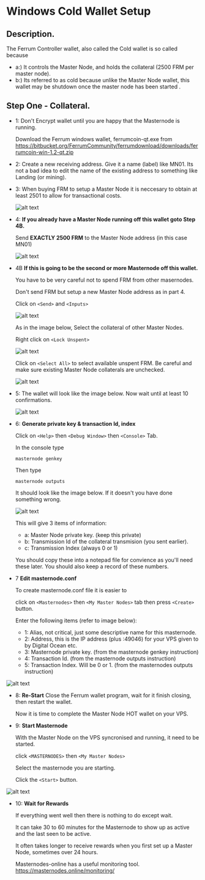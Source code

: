 # Windows Cold Wallet Setup

## Description.

The Ferrum Controller wallet, also called the Cold wallet is so called because

* a:) It controls the Master Node, and holds the collateral (2500 FRM per master node).
* b:) Its referred to as cold because unlike the Master Node wallet, this wallet may be shutdown once the master node has been started .

## Step One - Collateral.

* 1: Don't Encrypt wallet until you are happy that the Masternode is running.

     Download the Ferrum windows wallet, ferrumcoin-qt.exe from 
     https://bitbucket.org/FerrumCommunity/ferrumdownload/downloads/ferrumcoin-win-1.2-qt.zip
     
* 2: Create a new receiving address. Give it a name (label) like MN01.  Its not a bad idea to edit the name of the existing address  to something like Landing (or mining).

* 3: When buying FRM to setup a Master Node it is neccesary to obtain at least 2501 to allow for transactional costs.

  ![alt text](https://github.com/FerrumCommunity/Ferrum-Guides/blob/master/Windows%20Cold%20Wallet/ColdWallet_newAddress.PNG)

* 4: **If you already have a Master Node running off this wallet goto Step 4B.**
     
     Send **EXACTLY 2500 FRM** to the Master Node address (in this case MN01)
     
     ![alt text](https://github.com/FerrumCommunity/Ferrum-Guides/blob/master/Windows%20Cold%20Wallet/ColdWallet_sendCollateral.PNG)

* 4B **If this is going to be the second or more Masternode off this wallet.**

    You have to be very careful not to spend FRM from other masernodes.
    
    Don't send FRM but setup a new Master Node address as in part 4.
    
    Click on `<Send>`  and  `<Inputs>`
    
    ![alt text](https://github.com/FerrumCommunity/Ferrum-Guides/blob/master/Windows%20Cold%20Wallet/ColdWallet_sending2ndMN.PNG)
    
    As in the image below, Select the collateral of other Master Nodes.
    
    Right click on `<Lock Unspent>`
    
    ![alt text](https://github.com/FerrumCommunity/Ferrum-Guides/blob/master/Windows%20Cold%20Wallet/ColdWallet_LockInput.PNG)
    
    Click on `<Select All>` to select available unspent FRM.  Be careful and make sure existing Master Node collaterals are unchecked.
    
    ![alt text](https://github.com/FerrumCommunity/Ferrum-Guides/blob/master/Windows%20Cold%20Wallet/ColdWallet_selectUnlocked.PNG)

* 5:  The wallet will look like the image below.  Now wait until at least 10 confirmations. 

   ![alt text](https://github.com/FerrumCommunity/Ferrum-Guides/blob/master/Windows%20Cold%20Wallet/ColdWallet_CollateralReceived.PNG)

* 6: **Generate private key & transaction Id, index**
     
     Click on `<Help>` then `<Debug Window>` then `<Console>` Tab.
     
     In the console type
     
     ```masternode genkey```
     
     Then type
     
     ```masternode outputs```
     
    It should look like the image below.  If it doesn't you have done something wrong.
    
    ![alt text](https://github.com/FerrumCommunity/Ferrum-Guides/blob/master/Windows%20Cold%20Wallet/ColdWallet_genkey.PNG)
    
    This will give 3 items of information:
    * a:  Master Node private key.  (keep this private)
    * b:  Transmission Id of the collateral transmision (you sent earlier).
    * c:  Transmission Index (always 0 or 1)
    
    You should copy these into a notepad file for convience as you'll need these later.  You should also keep a record of these            numbers.
    
 * 7 **Edit masternode.conf**
 
     To create masternode.conf file it is easier to 
     
     click on `<Masternodes>` then `<My Master Nodes>` tab then press `<Create>` button.
     
     Enter the following items  (refer to image below):
     * 1: Alias, not critical, just some descriptive name for this masternode.
     * 2: Address, this is the IP address (plus :49046) for your VPS given to by Digital Ocean etc.
     * 3: Masternode private key. (from the masternode genkey instruction)
     * 4: Transaction Id. (from the masternode outputs instruction)
     * 5: Transaction Index. Will be 0 or 1. (from the masternodes outputs instruction)
     
 ![alt text](https://github.com/FerrumCommunity/Ferrum-Guides/blob/master/Windows%20Cold%20Wallet/ColdWallet_initialMasternodeConf.PNG)
 
* 8: **Re-Start**
    Close the Ferrum wallet program, wait for it finish closing, then restart the wallet.
    
    Now it is time to complete the Master Node HOT wallet on your VPS.
    
* 9: **Start Masternode**

    With the Master Node on the VPS syncronised and running, it need to be started.
    
    click `<MASTERNODES>` then `<My Master Nodes>` 
    
    Select the masternode you are starting.
    
    Click the `<Start>` button.
    
 ![alt text](https://github.com/FerrumCommunity/Ferrum-Guides/blob/master/Windows%20Cold%20Wallet/ColdWallet_start.PNG)
      
* 10: **Wait for Rewards**

     If everything went well then there is nothing to do except wait.  
     
     It can take 30 to 60 minutes for the Masternode to show up as active and the last seen to be active.
     
     It often takes longer to receive rewards when you first set up a Master Node, sometimes over 24 hours.
     
     Masternodes-online has a useful monitoring tool.  https://masternodes.online/monitoring/
